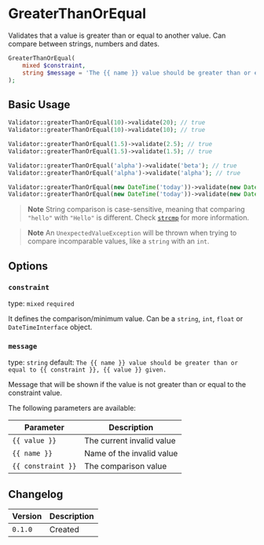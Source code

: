 # GreaterThanOrEqual

Validates that a value is greater than or equal to another value. 
Can compare between strings, numbers and dates.

```php
GreaterThanOrEqual(
    mixed $constraint,
    string $message = 'The {{ name }} value should be greater than or equal to {{ constraint }}, {{ value }} given.'
);
```

## Basic Usage

```php
Validator::greaterThanOrEqual(10)->validate(20); // true
Validator::greaterThanOrEqual(10)->validate(10); // true

Validator::greaterThanOrEqual(1.5)->validate(2.5); // true
Validator::greaterThanOrEqual(1.5)->validate(1.5); // true

Validator::greaterThanOrEqual('alpha')->validate('beta'); // true
Validator::greaterThanOrEqual('alpha')->validate('alpha'); // true

Validator::greaterThanOrEqual(new DateTime('today'))->validate(new DateTime('tomorrow')); // true
Validator::greaterThanOrEqual(new DateTime('today'))->validate(new DateTime('today')); // true
```

> **Note**
> String comparison is case-sensitive, meaning that comparing `"hello"` with `"Hello"` is different.
> Check [`strcmp`](https://www.php.net/manual/en/function.strcmp.php) for more information.

> **Note**
> An `UnexpectedValueException` will be thrown when trying to compare incomparable values, like a `string` with an `int`.

## Options

### `constraint`

type: `mixed` `required`

It defines the comparison/minimum value. 
Can be a `string`, `int`, `float` or `DateTimeInterface` object.

### `message`

type: `string` default: `The {{ name }} value should be greater than or equal to {{ constraint }}, {{ value }} given.`

Message that will be shown if the value is not greater than or equal to the constraint value.

The following parameters are available:

| Parameter          | Description               |
|--------------------|---------------------------|
| `{{ value }}`      | The current invalid value |
| `{{ name }}`       | Name of the invalid value |
| `{{ constraint }}` | The comparison value      |

## Changelog

| Version | Description |
|---------|-------------|
| `0.1.0` | Created     |